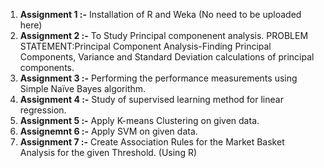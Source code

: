 1)  **Assignment 1 :-** Installation of R and Weka (No need to be uploaded here)
2)  **Assignment 2 :-** To Study Principal componenent analysis. PROBLEM STATEMENT:Principal Component Analysis-Finding Principal Components, Variance and Standard Deviation calculations of principal components.
3)  **Assignment 3 :-** Performing the performance measurements using Simple Naïve Bayes algorithm.
4)  **Assignment 4 :-** Study of supervised learning method for linear regression.
5)  **Assignment 5 :-** Apply K-means Clustering on given data.
6)  **Assignemnt 6 :-** Apply SVM on given data.
7)  **Assignment 7 :-** Create Association Rules for the Market Basket Analysis for the given Threshold. (Using R)
